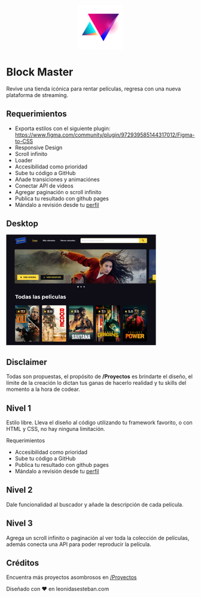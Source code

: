 <div align="center">
<img width="120px"  src="https://raw.githubusercontent.com/no-te-rindas/logo/main/Logo/LeonidasEsteban-destello-envolvente-cuadrada.png" />
</div>

# Block Master
Revive una tienda icónica para rentar películas, regresa con una nueva plataforma de streaming.

## Requerimientos
- Exporta estilos con el siguiente plugin: https://www.figma.com/community/plugin/972939585144317012/Figma-to-CSS
- Responsive Design
- Scroll infinito
- Loader
- Accesibilidad como prioridad
- Sube tu código a GitHub
- Añade transiciones y animaciónes 
- Conectar API de videos
- Agregar paginación o scroll infinito
- Publica tu resultado con github pages
- Mándalo a revisión desde tu [perfil](https://leonidasesteban.com/estudiante)


## Desktop

<img width="400px"  src="https://github.com/no-te-rindas/imagenes/blob/main/Readmes/blockmaster/bolckMaster-desktop.png?raw=true" />

## Disclaimer

Todas son propuestas, el propósito de **/Proyectos** es brindarte el diseño, el límite de la creación lo dictan tus ganas de hacerlo realidad y tu skills del momento a la hora de codear.

## Nivel 1

Estilo libre. Lleva el diseño al código utilizando tu framework favorito, o con HTML y CSS, no hay ninguna limitación.

Requerimientos

- Accesibilidad como prioridad
- Sube tu código a GitHub
- Publica tu resultado con github pages
- Mándalo a revisión desde tu [perfil](https://leonidasesteban.com/estudiante)

## Nivel 2

Dale funcionalidad al buscador y añade la descripción de cada película.

## Nivel 3

Agrega un scroll infinito o paginación al ver toda la colección de películas, además conecta una API para poder reproducir la película.

## Créditos

Encuentra más proyectos asombrosos en [/Proyectos](https://leonidasesteban.com/proyectos)

Diseñado con ♥️ en leonidasesteban.com
